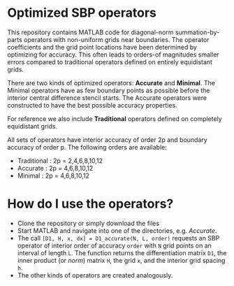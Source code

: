 # Optimized SBP operators
This repository contains MATLAB code for diagonal-norm summation-by-parts operators with non-uniform grids near boundaries. The operator coefficients and the grid point locations have been determined by optimizing for accuracy. This often leads to orders-of magnitudes smaller errors compared to traditional operators defined on entirely equidistant grids.

There are two kinds of optimized operators: **Accurate** and **Minimal**. The Minimal operators have as few boundary points as possible before the interior central difference stencil starts. The Accurate operators were constructed to have the best possible accuracy properties. 

For reference we also include **Traditional** operators defined on completely equidistant grids.

All sets of operators have interior accuracy of order 2p and boundary accuracy of order p. The following orders are available:
* Traditional	: 2p = 2,4,6,8,10,12
* Accurate   	: 2p =   4,6,8,10,12
* Minimal    	: 2p =   4,6,8,10,12

# How do I use the operators?
* Clone the repository or simply download the files
* Start MATLAB and navigate into one of the directories, e.g. *Accurate*.
* The call `[D1, H, x, dx] = D1_accurate(N, L, order)` requests an SBP operator of interior order of accuracy `order` with `N` grid points on an interval of length `L`. The function returns the differentiation matrix `D1`, the inner product (or *norm*) matrix `H`, the grid `x`, and the interior grid spacing `h`.
* The other kinds of operators are created analogously.